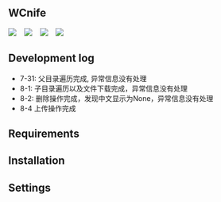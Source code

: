 ## WCnife  

![](https://img.shields.io/badge/WCnife-%E5%BC%80%E5%8F%91%E4%B8%AD-blue.svg?nocache2650=1533347576833)    ![](https://img.shields.io/badge/author-elloit-yellow.svg?nocache2650=1533347614582)    ![](https://img.shields.io/badge/progress-50%25-red.svg?nocache2650=1533347786458)    ![](https://img.shields.io/badge/version-1.0.0_Alpha-black.svg?nocache2650=1533347920866)  

## Development log  

*   7-31: 父目录遍历完成, 异常信息没有处理
*   8-1: 子目录遍历以及文件下载完成，异常信息没有处理
*   8-2: 删除操作完成，发现中文显示为None，异常信息没有处理
*   8-4 上传操作完成

## Requirements

## Installation

## Settings